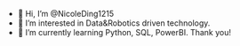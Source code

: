 - 👋 Hi, I’m @NicoleDing1215
- 👀 I’m interested in Data&Robotics driven technology.
- 🌱 I’m currently learning Python, SQL, PowerBI. Thank you!

<!---
NicoleDing1215/NicoleDing1215 is a ✨ special ✨ repository because its `README.md` (this file) appears on your GitHub profile.
You can click the Preview link to take a look at your changes.
--->
